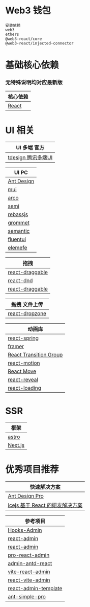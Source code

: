 # Web3 钱包
```text
安装依赖
web3
ethers
@web3-react/core
@web3-react/injected-connector
```
# 基础核心依赖
### 无特殊说明均对应最新版
| 核心依赖                                   |
|----------------------------------------|
| [React](https://react.docschina.org/)  |

# UI 相关
| UI 多端 官方                                       |
|------------------------------------------------|
| [tdesign 腾讯多端UI](https://tdesign.tencent.com/) |

| UI PC                                                                    |
|--------------------------------------------------------------------------|
| [Ant Design](https://ant.design/index-cn)                                |
| [mui](https://mui.com/)                                                  |
| [arco](https://arco.design/react/docs/start)                             |
| [semi](https://semi.design/zh-CN/)                                       |
| [rebassjs](https://rebassjs.org/)                                        |
| [grommet](https://v2.grommet.io/)                                        |
| [semantic](https://semantic-ui.com/)                                     |
| [fluentui](https://developer.microsoft.com/en-us/fluentui#/controls/web) |
| [elemefe](https://elemefe.github.io/element-react/#/zh-CN/quick-start)   |

| 拖拽                                                               |
|------------------------------------------------------------------|
| [react-draggable](https://www.npmjs.com/package/react-draggable) |
| [react-dnd](https://github.com/react-dnd/react-dnd)              |
| [react-draggable](https://www.npmjs.com/package/react-draggable) |

| 拖拽 文件上传                                          |
|--------------------------------------------------|
| [react-dropzone](https://react-dropzone.js.org/) |

| 动画库                                                                            |
|--------------------------------------------------------------------------------|
| [react-spring](https://react-spring.dev/)                                      |
| [framer](https://www.framer.com/)                                              |
| [React Transition Group](https://reactcommunity.org/react-transition-group/)   |
| [react-motion](https://github.com/chenglou/react-motion)                       |
| [React Move](https://react-move-docs.netlify.app/getting-started/installation) |
| [react-reveal](https://www.react-reveal.com/)                                  |
| [react-loading](https://www.npmjs.com/package/react-loading)                   |

# SSR
| 框架                              |
|---------------------------------|
| [astro](https://astro.build/)   |
| [Next.js](https://nextjs.org/)  |

# 优秀项目推荐
| 快速解决方案                                              |
|-----------------------------------------------------|
| [Ant Design Pro](https://pro.ant.design/)           |
| [icejs 基于 React 的研发解决方案](https://iceteam.gitee.io/) |

| 参考项目                                                                    |
|-------------------------------------------------------------------------|
| [Hooks-Admin](https://github.com/HalseySpicy/Hooks-Admin)               |
| [react-admin](https://github.com/southliu/react-admin)                  |
| [react-admin](https://github.com/javaLuo/react-admin)                   |
| [pro-react-admin](https://github.com/wkylin/pro-react-admin)            |
| [admin-antd-react](https://github.com/lqsong/admin-antd-react)          |
| [vite-react-admin](https://github.com/percy507/vite-react-admin)        |
| [react-vite-admin](https://github.com/ychengcloud/react-vite-admin)     |
| [react-admin-template](https://github.com/Zenquan/react-admin-template) |
| [ant-simple-pro](https://github.com/lgf196/ant-simple-pro)              |
